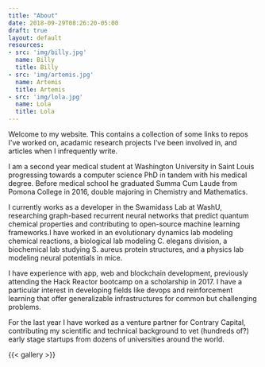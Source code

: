 ```yaml
---
title: "About"
date: 2018-09-29T08:26:20-05:00
draft: true
layout: default
resources:
- src: 'img/billy.jpg'
  name: Billy
  title: Billy
- src: 'img/artemis.jpg'
  name: Artemis
  title: Artemis
- src: 'img/lola.jpg'
  name: Lola
  title: Lola
---
```


Welcome to my website. This contains a collection of some links to repos I've worked on, acadamic research projects I've been involved in, and articles when I infrequently write.

I am a second year medical student at Washington University in Saint Louis progressing towards a computer science PhD in tandem with his medical degree.  Before medical school he graduated Summa Cum Laude from Pomona College in 2016, double majoring in Chemistry and Mathematics.

I currently works as a developer in the Swamidass Lab at WashU, researching graph-based recurrent neural networks that predict quantum chemical properties and contributing to open-source machine learning frameworks.I have worked in an evolutionary dynamics lab modeling chemical reactions, a biological lab modeling C. elegans division, a biochemical lab studying S. aureus protein structures, and a physics lab modeling neural potentials in mice.

I have experience with app, web and blockchain development, previously attending the Hack Reactor bootcamp on a scholarship in 2017. I have a particular interest in developing fields like devops and reinforcement learning that offer generalizable infrastructures for common but challenging problems.

For the last year I have worked as a venture partner for Contrary Capital, contributing my scientific and technical background to vet (hundreds of?) early stage startups from dozens of universities around the world.

{{< gallery >}}
